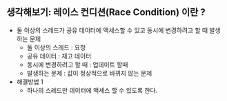## 생각해보기: 레이스 컨디션(Race Condition) 이란 ?
* 둘 이상의 스레드가 공유 데이터에 액세스할 수 있고 동시에 변경하려고 할 때 발생하는 문제 
  * 둘 이상의 스레드 : 요청
  * 공유 데이터 : 재고 데이터
  * 동시에 변경하려고 할 때 : 업데이트 할때
  * 발생하는 문제 : 값이 정상적으로 바뀌지 않는 문제
* 해결방법 1 
  * 하나의 스레드만 데이터에 액세스 할 수 있도록 한다.
